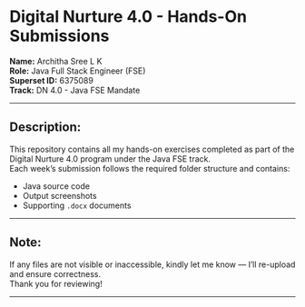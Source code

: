 # Digital Nurture 4.0 - Hands-On Submissions

**Name:** Architha Sree L K  
**Role:** Java Full Stack Engineer (FSE)  
**Superset ID:** 6375089  
**Track:** DN 4.0 - Java FSE Mandate  

---


## Description:
This repository contains all my hands-on exercises completed as part of the Digital Nurture 4.0 program under the Java FSE track.  
Each week’s submission follows the required folder structure and contains:
- Java source code
- Output screenshots
- Supporting `.docx` documents

---

## Note:
If any files are not visible or inaccessible, kindly let me know — I’ll re-upload and ensure correctness.  
Thank you for reviewing!

---


